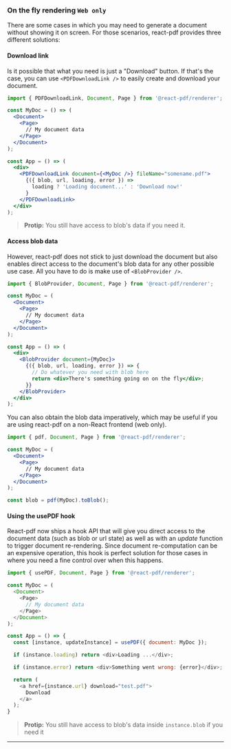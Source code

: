 ### On the fly rendering `Web only`

There are some cases in which you may need to generate a document without showing it on screen. For those scenarios, react-pdf provides three different solutions:

#### Download link

Is it possible that what you need is just a "Download" button. If that's the case, you can use `<PDFDownloadLink />` to easily create and download your document.

```jsx
import { PDFDownloadLink, Document, Page } from '@react-pdf/renderer';

const MyDoc = () => (
  <Document>
    <Page>
      // My document data
    </Page>
  </Document>
);

const App = () => (
  <div>
    <PDFDownloadLink document={<MyDoc />} fileName="somename.pdf">
      {({ blob, url, loading, error }) =>
        loading ? 'Loading document...' : 'Download now!'
      }
    </PDFDownloadLink>
  </div>
);
```

> **Protip:** You still have access to blob's data if you need it.

#### Access blob data

However, react-pdf does not stick to just download the document but also enables direct access to the document's blob data for any other possible use case. All you have to do is make use of `<BlobProvider />`.

```jsx
import { BlobProvider, Document, Page } from '@react-pdf/renderer';

const MyDoc = (
  <Document>
    <Page>
      // My document data
    </Page>
  </Document>
);

const App = () => (
  <div>
    <BlobProvider document={MyDoc}>
      {({ blob, url, loading, error }) => {
        // Do whatever you need with blob here
        return <div>There's something going on on the fly</div>;
      }}
    </BlobProvider>
  </div>
);
```

You can also obtain the blob data imperatively, which may be useful if you are using react-pdf on a non-React frontend (web only).

```jsx
import { pdf, Document, Page } from '@react-pdf/renderer';

const MyDoc = (
  <Document>
    <Page>
      // My document data
    </Page>
  </Document>
);

const blob = pdf(MyDoc).toBlob();
```

#### Using the usePDF hook

React-pdf now ships a hook API that will give you direct access to the document data (such as blob or url state) as well as with an _update_ function to trigger document re-rendering. Since document re-computation can be an expensive operation, this hook is perfect solution for those cases in where you need a fine control over when this happens.

```js
import { usePDF, Document, Page } from '@react-pdf/renderer';

const MyDoc = (
  <Document>
    <Page>
      // My document data
    </Page>
  </Document>
);

const App = () => {
  const [instance, updateInstance] = usePDF({ document: MyDoc });

  if (instance.loading) return <div>Loading ...</div>;

  if (instance.error) return <div>Something went wrong: {error}</div>;

  return (
    <a href={instance.url} download="test.pdf">
      Download
    </a>
  );
}
```

> **Protip:** You still have access to blob's data inside `instance.blob` if you need it

---
